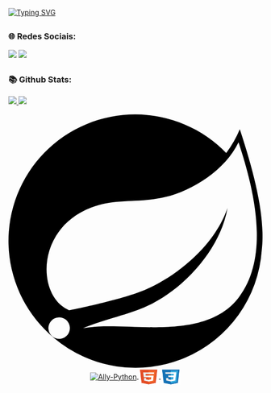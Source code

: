 [![Typing SVG](https://readme-typing-svg.herokuapp.com?font=Bold+Code&weight=300&size=30&duration=4000&pause=1000&color=4682B4&center=true&vCenter=true&random=false&width=1000&lines=Seja+Bem+Vindo(a)+ao+meu+perfil.+👋🏻;Estou+me+formando+em+ADS.+👨🏻‍💻;e+sou+um+aprendiz+eterno+no+universo+da+tecnologia.+👨🏻‍🎓)](https://git.io/typing-svg)
##
  
<h3> 🌐 Redes Sociais: <br></h3> 

<div>  


   <a href="https://www.linkedin.com/in/kauã-lima-betito-61935b267/" target="_blank"><img src="https://img.shields.io/badge/-LinkedIn-%230077B5?style=for-the-badge&logo=linkedin&logoColor=white" target="_blank"></a>
   <a href = "mailto:kauabetito0@gmail.com"><img src="https://img.shields.io/badge/Gmail-D14836?style=for-the-badge&logo=gmail&logoColor=white" target="_blank"></a>
 
##
<h3> 📚 Github Stats: <br></h3>
<div>
  <a href="[https://github.com/kauabetito](https://github.com/kauabetito)"> 
  <img height="170em" src="https://github-readme-stats.vercel.app/api?username=kauabetito&show_icons=true&theme=tokyonight"/>
  <img height="150em" src="https://github-readme-stats.vercel.app/api/top-langs/?username=kauabetito&layout=compact&langscount=16&theme=tokyonight"/>
</div>

<br>

<div align="center" style="display: inline_block">
  <svg role="img" viewBox="0 0 24 24" xmlns="http://www.w3.org/2000/svg"><title>Spring</title><path d="M21.8537 1.4158a10.4504 10.4504 0 0 1-1.284 2.2471A11.9666 11.9666 0 1 0 3.8518 20.7757l.4445.3951a11.9543 11.9543 0 0 0 19.6316-8.2971c.3457-3.0126-.568-6.8649-2.0743-11.458zM5.5805 20.8745a1.0174 1.0174 0 1 1-.1482-1.4323 1.0396 1.0396 0 0 1 .1482 1.4323zm16.1991-3.5806c-2.9385 3.9263-9.2601 2.5928-13.2852 2.7904 0 0-.7161.0494-1.4323.1481 0 0 .2717-.1234.6174-.2469 2.8398-.9877 4.1732-1.1853 5.9018-2.0743 3.2349-1.6545 6.4698-5.2844 7.1118-9.0379-1.2347 3.6053-4.9881 6.7167-8.3959 7.9761-2.3459.8643-6.5685 1.7039-6.5685 1.7039l-.1729-.0988c-2.8645-1.4076-2.9632-7.6304 2.2718-9.6306 2.2966-.889 4.4696-.395 6.9637-.9877 2.6422-.6174 5.7043-2.5929 6.939-5.1857 1.3828 4.1732 3.062 10.643.0493 14.6434z"/></svg>
  <img align="center" alt="Ally-Python" height="40" width="50" src="https://cdn.jsdelivr.net/gh/devicons/devicon/icons/python/python-original-wordmark.svg" /> 
  <img align="center" alt="Ally-HTML" height="30" width="40" src="https://raw.githubusercontent.com/devicons/devicon/master/icons/html5/html5-original.svg">
  <img align="center" alt="Ally-CSS" height="30" width="40" src="https://raw.githubusercontent.com/devicons/devicon/master/icons/css3/css3-original.svg">
</div>

<!--
**kauabetito/kauabetito** is a ✨ _special_ ✨ repository because its `README.md` (this file) appears on your GitHub profile.

Here are some ideas to get you started:

- 🔭 I’m currently working on ...
- 🌱 I’m currently learning ...
- 👯 I’m looking to collaborate on ...
- 🤔 I’m looking for help with ...
- 💬 Ask me about ...
- 📫 How to reach me: ...
- 😄 Pronouns: ...
- ⚡ Fun fact: ...
-->
